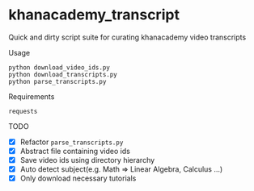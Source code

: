 # khanacademy_transcript
Quick and dirty script suite for curating khanacademy video transcripts

Usage
```
python download_video_ids.py
python download_transcripts.py
python parse_transcripts.py
```

Requirements
```
requests
```

TODO
- [x] Refactor `parse_transcripts.py`
- [x] Abstract file containing video ids
- [x] Save video ids using directory hierarchy
- [x] Auto detect subject(e.g. Math => Linear Algebra, Calculus ...)
- [x] Only download necessary tutorials
